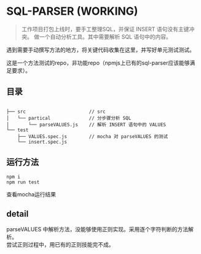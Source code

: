 # SQL-PARSER (WORKING)

>  工作项目打包上线时，要手工整理SQL，并保证 INSERT 语句没有主键冲突。 
>  做一个自动分析工具。其中需要解析 SQL 语句中的内容。  

遇到需要手动撰写方法的地方，将关键代码收集在这里，并写好单元测试测试。  

这是一个方法测试的repo，非功能repo（npmjs上已有的sql-parser应该能够满足要求）。

## 目录  

``` 

├── src                       // src
│   └── partical              // 分步骤分析 SQL
│       └── parseVALUES.js    // 解析 INSERT 语句中的 VALUES
└── test
    ├── VALUES.spec.js        // mocha 对 parseVALUES 的测试
    └── insert.spec.js
```

## 运行方法  

```
npm i
npm run test
```
查看mocha运行结果


## detail 

parseVALUES 中解析方法，没能够使用正则实现。采用逐个字符判断的方法解析。  
尝试正则过程中，用已有的正则技能完不成。